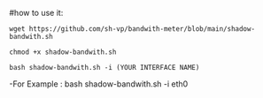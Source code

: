 #how to use it:

```
wget https://github.com/sh-vp/bandwith-meter/blob/main/shadow-bandwith.sh

chmod +x shadow-bandwith.sh

bash shadow-bandwith.sh -i (YOUR INTERFACE NAME)
```

-For Example :
bash shadow-bandwith.sh -i eth0
